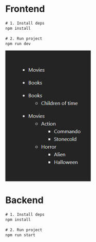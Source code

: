 # Frontend

```shell
# 1. Install deps
npm install

# 2. Run project
npm run dev
```

![Screenshot](screenshot.png)

# Backend

```shell
# 1. Install deps
npm install

# 2. Run project
npm run start
```
